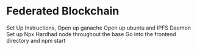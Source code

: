 # Federated Blockchain

Set Up Instructions,
Open up ganache
Open up ubuntu and IPFS Daemon
Set up Npx Hardhad node throughout the base
Go into the frontend directory and npm start
